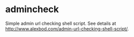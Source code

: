 # admincheck
Simple admin url checking shell script. See details at http://www.alexbod.com/admin-url-checking-shell-script/.

